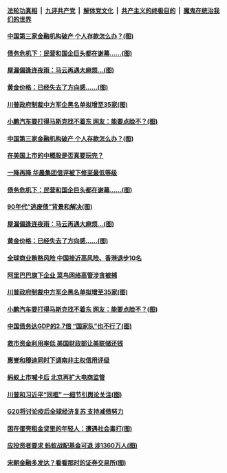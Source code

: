 ####  [法轮功真相](../../../../basic/blob/master/README.md?t=11240102) &nbsp;|&nbsp; [九评共产党](../../../../9ping.md/blob/master/README.md?t=11240102) &nbsp;|&nbsp; [解体党文化](../../../../jtdwh.md/blob/master/README.md?t=11240102)  &nbsp;|&nbsp; [共产主义的终极目的](../../../../gczydzjmd.md/blob/master/README.md?t=11240102) &nbsp;|&nbsp; [魔鬼在统治我们的世界](../../../../mgztzwmdsj.md/blob/master/README.md?t=11240102) 

#### [中国第三家金融机构破产 个人存款怎么办？(图)](../pages/p5/953546.md?t=11240102) 

#### [债务危机下：民营和国企巨头都在谢幕……(图)](../pages/p5/953489.md?t=11240102) 

#### [屋漏偏逢连夜雨：马云再遇大麻烦…(图)](../pages/p5/953475.md?t=11240102) 

#### [黄金价格：已经失去了方向感……(图)](../pages/p5/953470.md?t=11240102) 

#### [川普政府制裁中方军企黑名单拟增至35家(图)](../pages/p5/953449.md?t=11240102) 

#### [小鹏汽车要打得马斯克找不着东 网友：能要点脸不？(图)](../pages/p5/953436.md?t=11240102) 

#### [中国第三家金融机构破产 个人存款怎么办？(图)](../pages/p5/953546.md?t=11240102) 

#### [在美国上市的中概股是否真要玩完？](../pages/p5/953531.md?t=11240102) 

#### [一降再降 华晨集团信评被下修至最低等级](../pages/p5/953524.md?t=11240102) 

#### [债务危机下：民营和国企巨头都在谢幕……(图)](../pages/p5/953489.md?t=11240102) 

#### [90年代“逃废债”背景和解决(图)](../pages/p5/953467.md?t=11240102) 

#### [屋漏偏逢连夜雨：马云再遇大麻烦…(图)](../pages/p5/953475.md?t=11240102) 

#### [黄金价格：已经失去了方向感……(图)](../pages/p5/953470.md?t=11240102) 

#### [全球商业贿赂风险 中国接近高风险、香港退步10名](../pages/p5/953456.md?t=11240102) 

#### [阿里巴巴旗下企业 菜鸟网络高管涉贪被捕](../pages/p5/953455.md?t=11240102) 

#### [川普政府制裁中方军企黑名单拟增至35家(图)](../pages/p5/953449.md?t=11240102) 

#### [小鹏汽车要打得马斯克找不着东 网友：能要点脸不？(图)](../pages/p5/953436.md?t=11240102) 

#### [中国债务达GDP的2.7倍 “国家队”也不行了(图)](../pages/p5/953367.md?t=11240102) 

#### [救市资金利用率低 美国财政部让美联储还钱](../pages/p5/953365.md?t=11240102) 

#### [惠誉和穆迪同时下调南非主权信用评级](../pages/p5/953362.md?t=11240102) 

#### [蚂蚁上市喊卡后 北京再扩大电商监管](../pages/p5/953360.md?t=11240102) 

#### [川普和习近平“同框” 一细节引舆论关注(图)](../pages/p5/953358.md?t=11240102) 

#### [G20将讨论疫后全球经济复苏 支持减债努力](../pages/p5/953356.md?t=11240102) 

#### [困在蛋壳租金贷里的年轻人：遭遇社会毒打(图)](../pages/p5/953351.md?t=11240102) 

#### [应投资者要求 蚂蚁战配基金可退 涉1360万人(图)](../pages/p5/953305.md?t=11240102) 

#### [宋朝金融多发达？看看那时的证券交易所(图)](../pages/p5/953268.md?t=11240102) 

